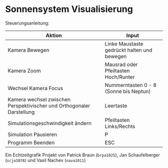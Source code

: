 # Sonnensystem Visualisierung

Steuerungsanleitung:

|Aktion| Input                                       |
|---|---------------------------------------------|
|Kamera Bewegen | Linke Maustaste gedrückt halten und bewegen |
|Kamera Zoom| Mausrad oder Pfeiltasten Hoch/Runter        |
|Wechsel Kamera Focus| Nummerntasten 0 - 8 (Sonne bis Neptun)      |
|Kamera wechsel zwischen Perspektivischer und Orthogonaler Darstellung| Leertaste                                   |
|Simulationsgeschwindigkeit ändern| Pfeiltasten Links/Rechts                    |
|Simulation Pausieren| P                                           |
|Programm Beenden| ESC                                         |

Ein Echtzeitgrafik Projekt von Patrick Braun (`brpa1025`), Jan Schaufelberger  (`scja1076`) und Vasil Nachev (`nava1011`)